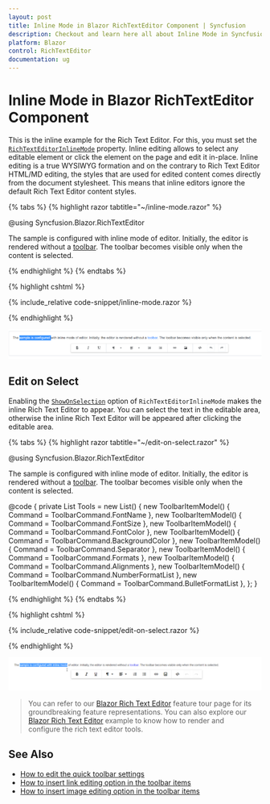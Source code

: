 ```yaml
---
layout: post
title: Inline Mode in Blazor RichTextEditor Component | Syncfusion
description: Checkout and learn here all about Inline Mode in Syncfusion Blazor RichTextEditor component and more.
platform: Blazor
control: RichTextEditor
documentation: ug
---
```


# Inline Mode in Blazor RichTextEditor Component

This is the inline example for the Rich Text Editor. For this, you must set the [`RichTextEditorInlineMode`](https://help.syncfusion.com/cr/blazor/Syncfusion.Blazor.RichTextEditor.RichTextEditorInlineMode.html) property. Inline editing allows to select any editable element or click the element on the page and edit it in-place. Inline editing is a true WYSIWYG formation and on the contrary to Rich Text Editor HTML/MD editing, the styles that are used for edited content comes directly from the document stylesheet. This means that inline editors ignore the default Rich Text Editor content styles.

{% tabs %}
{% highlight razor tabtitle="~/inline-mode.razor" %}

@using Syncfusion.Blazor.RichTextEditor

<SfRichTextEditor>
    <RichTextEditorInlineMode Enable="true" />
    <p>
        The sample is configured with inline mode of editor. Initially, the editor is rendered without a
        <a href='https://blazor.syncfusion.com/home/' target='_blank'>toolbar</a>. The toolbar becomes visible only when the content is selected.
    </p>
</SfRichTextEditor>

{% endhighlight %}
{% endtabs %}

{% highlight cshtml %}

{% include_relative code-snippet/inline-mode.razor %}

{% endhighlight %}

![Enabling inline mode in Blazor RichTextEditor](./images/blazor-richtexteditor-enable-inline.png)


## Edit on Select

Enabling the [`ShowOnSelection`](https://help.syncfusion.com/cr/blazor/Syncfusion.Blazor.RichTextEditor.RichTextEditorInlineMode.html#Syncfusion_Blazor_RichTextEditor_RichTextEditorInlineMode_ShowOnSelection) option of `RichTextEditorInlineMode` makes the inline Rich Text Editor to appear. You can select the text in the editable area, otherwise the inline Rich Text Editor will be appeared after clicking the editable area.

{% tabs %}
{% highlight razor tabtitle="~/edit-on-select.razor" %}

@using Syncfusion.Blazor.RichTextEditor

<SfRichTextEditor>
    <RichTextEditorToolbarSettings Items="@Tools" />
    <RichTextEditorInlineMode Enable="true" ShowOnSelection="true" />
    <p>
        The sample is configured with inline mode of editor. Initially, the editor is rendered without a
        <a href='https://blazor.syncfusion.com/home/' target='_blank'>toolbar</a>. The toolbar becomes visible only when the content is selected.
    </p>
</SfRichTextEditor>
@code {
    private List<ToolbarItemModel> Tools = new List<ToolbarItemModel>()
    {
        new ToolbarItemModel() { Command = ToolbarCommand.FontName },
        new ToolbarItemModel() { Command = ToolbarCommand.FontSize },
        new ToolbarItemModel() { Command = ToolbarCommand.FontColor },
        new ToolbarItemModel() { Command = ToolbarCommand.BackgroundColor },
        new ToolbarItemModel() { Command = ToolbarCommand.Separator },
        new ToolbarItemModel() { Command = ToolbarCommand.Formats },
        new ToolbarItemModel() { Command = ToolbarCommand.Alignments },
        new ToolbarItemModel() { Command = ToolbarCommand.NumberFormatList },
        new ToolbarItemModel() { Command = ToolbarCommand.BulletFormatList },
    };
}

{% endhighlight %}
{% endtabs %}

{% highlight cshtml %}

{% include_relative code-snippet/edit-on-select.razor %}

{% endhighlight %}

![Enabling Selection in Blazor RichTextEditor](./images/blazor-richtexteditor-enable-selection.png)

> You can refer to our [Blazor Rich Text Editor](https://www.syncfusion.com/blazor-components/blazor-wysiwyg-rich-text-editor) feature tour page for its groundbreaking feature representations. You can also explore our [Blazor Rich Text Editor](https://blazor.syncfusion.com/demos/rich-text-editor/overview?theme=bootstrap4) example to know how to render and configure the rich text editor tools.

## See Also

* [How to edit the quick toolbar settings](./toolbar/#quick-inline-toolbar)
* [How to insert link editing option in the toolbar items](./link/#insert-link)
* [How to insert image editing option in the toolbar items](./image/#upload-options)
